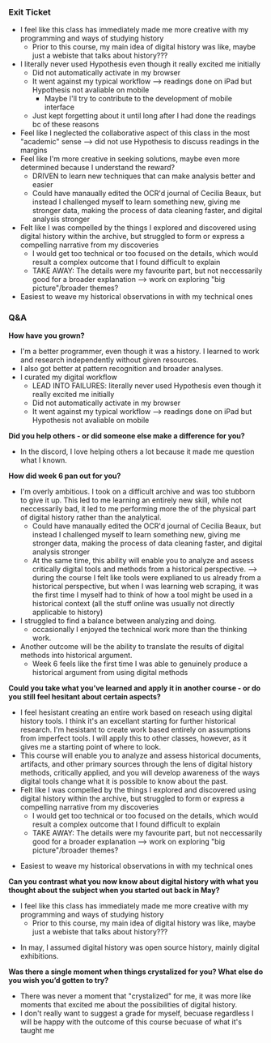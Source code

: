 ### Exit Ticket

- I feel like this class has immediately made me more creative with my programming and ways of studying history
  - Prior to this course, my main idea of digital history was like, maybe just a webiste that talks about history???
- I literally never used Hypothesis even though it really excited me initially
  - Did not automatically activate in my browser
  - It went against my typical workflow --> readings done on iPad but Hypothesis not avaliable on mobile
    - Maybe I'll try to contribute to the development of mobile interface
  - Just kept forgetting about it until long after I had done the readings bc of these reasons
- Feel like I neglected the collaborative aspect of this class in the most "academic" sense --> did not use Hypothesis to discuss readings in the margins
- Feel like I'm more creative in seeking solutions, maybe even more determined because I understand the reward?
  - DRIVEN to learn new techniques that can make analysis better and easier
  - Could have manaually edited the OCR'd journal of Cecilia Beaux, but instead I challenged myself to learn something new, giving me stronger data, making the process of data cleaning faster, and digital analysis stronger
- Felt like I was compelled by the things I explored and discovered using digital history within the archive, but struggled to form or express a compelling narrative from my discoveries
  - I would get too technical or too focused on the details, which would result a complex outcome that I found difficult to explain
  - TAKE AWAY: The details were my favourite part, but not neccessarily good for a broader explanation --> work on exploring "big picture"/broader themes?
- Easiest to weave my historical observations in with my technical ones

### Q&A

**How have you grown?**

* I'm a better programmer, even though it was a history. I learned to work and research independently without given resources.
* I also got better at pattern recognition and broader analyses.
* I curated my digital workflow
  -  LEAD INTO FAILURES: literally never used Hypothesis even though it really excited me initially
    - Did not automatically activate in my browser
    - It went against my typical workflow --> readings done on iPad but Hypothesis not avaliable on mobile

**Did you help others - or did someone else make a difference for you?**

* In the discord, I love helping others a lot because it made me question what I known.

**How did week 6 pan out for you?**

* I'm overly ambitious. I took on a difficult archive and was too stubborn to give it up. This led to me learning an entirely new skill, while not neccessarily bad, it led to me performing more the of the physical part of digital history rather than the analytical.
  -  Could have manaually edited the OCR'd journal of Cecilia Beaux, but instead I challenged myself to learn something new, giving me stronger data, making the process of data cleaning faster, and digital analysis stronger
  - At the same time, this ability will enable you to analyze and assess critically digital tools and methods from a historical perspective. --> during the course I felt like tools were explianed to us already from a historical perspective, but when I was learning web scraping, it was the first time I myself had to think of how a tool might be used in a historical context (all the stuff online was usually not directly applicable to history)
* I struggled to find a balance between analyzing and doing.
  - occasionally I enjoyed the technical work more than the thinking work.
* Another outcome will be the ability to translate the results of digital methods into historical argument.
  * Week 6 feels like the first time I was able to genuinely produce a historical argument from using digital methods

**Could you take what you’ve learned and apply it in another course - or do you still feel hesitant about certain aspects?**

* I feel hesistant creating an entire work based on reseach using digital history tools. I think it's an excellant starting for further historical research. I'm hesistant to create work based entirely on assumptions from imperfect tools. I will apply this to other classes, however, as it gives me a starting point of where to look.
* This course will enable you to analyze and assess historical documents, artifacts, and other primary sources through the lens of digital history methods, critically applied, and you will develop awareness of the ways digital tools change what it is possible to know about the past.
* Felt like I was compelled by the things I explored and discovered using digital history within the archive, but struggled to form or express a compelling narrative from my discoveries
  - I would get too technical or too focused on the details, which would result a complex outcome that I found difficult to explain
  - TAKE AWAY: The details were my favourite part, but not neccessarily good for a broader explanation --> work on exploring "big picture"/broader themes?
- Easiest to weave my historical observations in with my technical ones

**Can you contrast what you now know about digital history with what you thought about the subject when you started out back in May?**

- I feel like this class has immediately made me more creative with my programming and ways of studying history
  - Prior to this course, my main idea of digital history was like, maybe just a webiste that talks about history???
* In may, I assumed digital history was open source history, mainly digital exhibitions.

**Was there a single moment when things crystalized for you? What else do you wish you’d gotten to try?**

* There was never a moment that "crystalized" for me, it was more like moments that excited me about the possibilities of digital history.
* I don't really want to suggest a grade for myself, becuase regardless I will be happy with the outcome of this course becuase of what it's taught me
